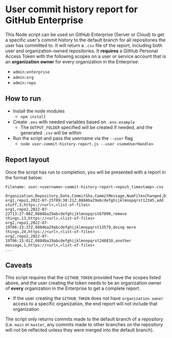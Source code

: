 # User commit history report for GitHub Enterprise

This Node script can be used on GitHub Enterprise (Server or Cloud) to get a specific user's commit history to the default branch for all repositories the user has committed to. It will return a `.csv` file of the report, including both user and organization-owned repositories. It **requires** a GitHub Personal Access Token with the following scopes on a user or service account that is an **organization owner** for every organization in the Enterprise:
  - `admin:enterprise`
  - `admin:org`
  - `admin:repo`

## How to run
- Install the node modules
  - `npm install`
- Create `.env` with needed variables based on `.env.example`
  - The `OUTPUT_FOLDER` specified will be created if needed, and the generated `.csv` will be within
- Run the script and pass the username via the `--user` flag
  - `node user-commit-history-report.js --user <someUserHandle>`

## Report layout
Once the script has run to completion, you will be presented with a report in the format below:

`Filename: user-<username>-commit-history-report-<epoch_timestamp>.csv`

```csv
Organization,Repository,Date,CommitSha,CommitMessage,NumFilesChanged,DiffURL,FileList
org1,repo1,2022-07-25T09:30:21Z,0884ba29abcdefghijklmnopqrst12345,add stuff,3,https://<url>,<list-of-files>
org1,repo2,2022-07-22T13:27:00Z,0884ba29abcdefghijklmnopqrst67890,remove things,13,https://<url>,<list-of-files>
org2,repo1,2022-07-19T06:23:37Z,0884ba29abcdefghijklmnopqrst13579,doing more things,24,https://<url>,<list-of-files>
org2,repo2,2022-07-19T06:15:01Z,0884ba29abcdefghijklmnopqrst246810,another message,1,https://<url>,<list-of-files>
...
```

## Caveats
This script requires that the `GITHUB_TOKEN` provided have the scopes listed above, and the user creating the token needs to be an organization owner of **every** organization in the Enterprise to get a complete report.
  - If the user creating the `GITHUB_TOKEN` does not have `organization owner` access to a specific organization, the end report will not include that organization

The script only returns commits made to the default branch of a repository (i.e. `main` or `master`, any commits made to other branches on the repository will not be reflected unless they were merged into the default branch).
